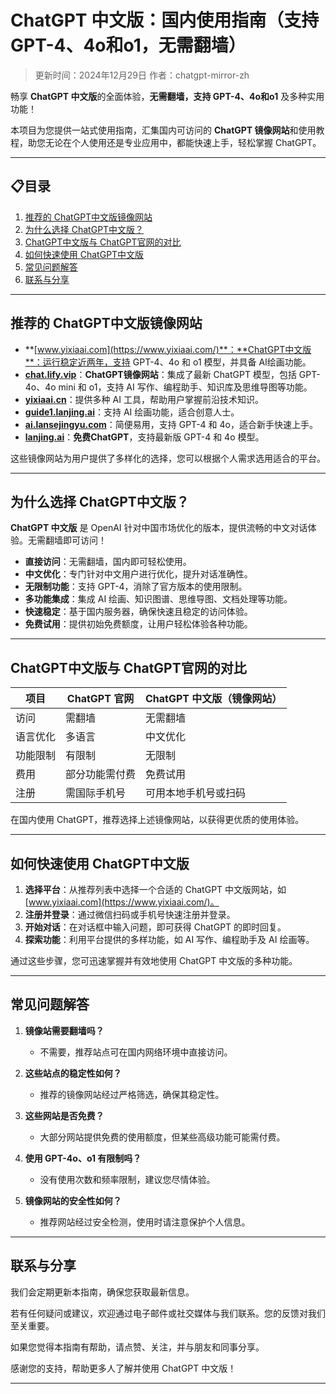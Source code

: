 # ChatGPT 中文版：国内使用指南（支持GPT-4、4o和o1，无需翻墙）

> 更新时间：2024年12月29日
> 作者：chatgpt-mirror-zh

畅享 **ChatGPT 中文版**的全面体验，**无需翻墙，支持 GPT-4、4o和o1** 及多种实用功能！

本项目为您提供一站式使用指南，汇集国内可访问的 **ChatGPT 镜像网站**和使用教程，助您无论在个人使用还是专业应用中，都能快速上手，轻松掌握 ChatGPT。

---

## 📋目录
1. [推荐的 ChatGPT中文版镜像网站](#推荐的-ChatGPT中文版镜像网站)
2. [为什么选择 ChatGPT中文版？](#为什么选择-chatgpt中文版)
3. [ChatGPT中文版与 ChatGPT官网的对比](#ChatGPT中文版与-chatgpt官网的对比)
4. [如何快速使用 ChatGPT中文版](#如何快速使用-ChatGPT中文版)
5. [常见问题解答](#常见问题解答)
6. [联系与分享](#联系与分享)
 
---

## 推荐的 ChatGPT中文版镜像网站

- **[www.yixiaai.com](https://www.yixiaai.com/)**：**ChatGPT中文版**：运行稳定近两年，支持 GPT-4、4o 和 o1 模型，并具备 AI绘画功能。
- **[chat.lify.vip](https://chat.lify.vip/)**：**ChatGPT镜像网站**：集成了最新 ChatGPT 模型，包括 GPT-4o、4o mini 和 o1，支持 AI 写作、编程助手、知识库及思维导图等功能。
- **[yixiaai.cn](https://yixiaai.cn/)**：提供多种 AI 工具，帮助用户掌握前沿技术知识。
- **[guide1.lanjing.ai](https://guide1.lanjing.ai/)**：支持 AI 绘画功能，适合创意人士。
- **[ai.lansejingyu.com](https://ai.lansejingyu.com/)**：简便易用，支持 GPT-4 和 4o，适合新手快速上手。
- **[lanjing.ai](https://lanjing.ai/)**：**免费ChatGPT**，支持最新版 GPT-4 和 4o 模型。

这些镜像网站为用户提供了多样化的选择，您可以根据个人需求选用适合的平台。

---

## 为什么选择 ChatGPT中文版？

**ChatGPT 中文版** 是 OpenAI 针对中国市场优化的版本，提供流畅的中文对话体验。无需翻墙即可访问！

- **直接访问**：无需翻墙，国内即可轻松使用。
- **中文优化**：专门针对中文用户进行优化，提升对话准确性。
- **无限制功能**：支持 GPT-4，消除了官方版本的使用限制。
- **多功能集成**：集成 AI 绘画、知识图谱、思维导图、文档处理等功能。
- **快速稳定**：基于国内服务器，确保快速且稳定的访问体验。
- **免费试用**：提供初始免费额度，让用户轻松体验各种功能。

---

## ChatGPT中文版与 ChatGPT官网的对比

| 项目 | ChatGPT 官网 | ChatGPT 中文版（镜像网站） |
|------|--------------|----------------------------|
| 访问 | 需翻墙 | 无需翻墙 |
| 语言优化 | 多语言 | 中文优化 |
| 功能限制 | 有限制 | 无限制 |
| 费用 | 部分功能需付费 | 免费试用 |
| 注册 | 需国际手机号 | 可用本地手机号或扫码 |

在国内使用 ChatGPT，推荐选择上述镜像网站，以获得更优质的使用体验。

---

## 如何快速使用 ChatGPT中文版

1. **选择平台**：从推荐列表中选择一个合适的 ChatGPT 中文版网站，如 [www.yixiaai.com](https://www.yixiaai.com/)。
2. **注册并登录**：通过微信扫码或手机号快速注册并登录。
3. **开始对话**：在对话框中输入问题，即可获得 ChatGPT 的即时回复。
4. **探索功能**：利用平台提供的多样功能，如 AI 写作、编程助手及 AI 绘画等。

通过这些步骤，您可迅速掌握并有效地使用 ChatGPT 中文版的多种功能。

---

## 常见问题解答

1. **镜像站需要翻墙吗？**
   - 不需要，推荐站点可在国内网络环境中直接访问。

2. **这些站点的稳定性如何？**
   - 推荐的镜像网站经过严格筛选，确保其稳定性。

3. **这些网站是否免费？**
   - 大部分网站提供免费的使用额度，但某些高级功能可能需付费。

4. **使用 GPT-4o、o1 有限制吗？**
   - 没有使用次数和频率限制，建议您尽情体验。

5. **镜像网站的安全性如何？**
   - 推荐网站经过安全检测，使用时请注意保护个人信息。

---

## 联系与分享

我们会定期更新本指南，确保您获取最新信息。

若有任何疑问或建议，欢迎通过电子邮件或社交媒体与我们联系。您的反馈对我们至关重要。

如果您觉得本指南有帮助，请点赞、关注，并与朋友和同事分享。

感谢您的支持，帮助更多人了解并使用 ChatGPT 中文版！

---
